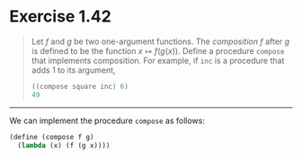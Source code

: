 # Exercise 1.42

> Let $f$ and $g$ be two one-argument functions.
> The _composition_ $f$ after $g$ is defined to be the function $x \mapsto f(g(x))$.
> Define a procedure `compose` that implements composition.
> For example, if `inc` is a procedure that adds $1$ to its argument,
> ```scheme
> ((compose square inc) 6)
> 49
> ```

---

We can implement the procedure `compose` as follows:
```scheme
(define (compose f g)
  (lambda (x) (f (g x))))
```
